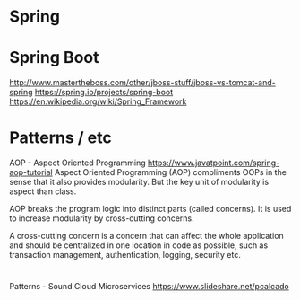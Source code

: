 
# Spring

# Spring Boot
http://www.mastertheboss.com/other/jboss-stuff/jboss-vs-tomcat-and-spring
https://spring.io/projects/spring-boot
https://en.wikipedia.org/wiki/Spring_Framework

# Patterns / etc


AOP  - Aspect Oriented Programming
https://www.javatpoint.com/spring-aop-tutorial
Aspect Oriented Programming (AOP) compliments OOPs in the sense that it also provides modularity. But the key unit of modularity is aspect than class.

AOP breaks the program logic into distinct parts (called concerns). It is used to increase modularity by cross-cutting concerns.

A cross-cutting concern is a concern that can affect the whole application and should be centralized in one location in code as possible, such as transaction management, authentication, logging, security etc.


#
Patterns - Sound Cloud Microservices
https://www.slideshare.net/pcalcado

